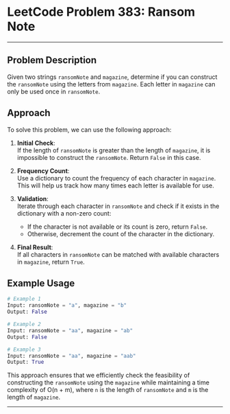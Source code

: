 # LeetCode Problem 383: Ransom Note

---
## Problem Description
Given two strings `ransomNote` and `magazine`, determine if you can construct the `ransomNote` using the letters from `magazine`. Each letter in `magazine` can only be used once in `ransomNote`.

## Approach

To solve this problem, we can use the following approach:

1. **Initial Check**:  
    If the length of `ransomNote` is greater than the length of `magazine`, it is impossible to construct the `ransomNote`. Return `False` in this case.

2. **Frequency Count**:  
    Use a dictionary to count the frequency of each character in `magazine`. This will help us track how many times each letter is available for use.

3. **Validation**:  
    Iterate through each character in `ransomNote` and check if it exists in the dictionary with a non-zero count:
    - If the character is not available or its count is zero, return `False`.
    - Otherwise, decrement the count of the character in the dictionary.

4. **Final Result**:  
    If all characters in `ransomNote` can be matched with available characters in `magazine`, return `True`.

## Example Usage

```python
# Example 1
Input: ransomNote = "a", magazine = "b"
Output: False

# Example 2
Input: ransomNote = "aa", magazine = "ab"
Output: False

# Example 3
Input: ransomNote = "aa", magazine = "aab"
Output: True
```

This approach ensures that we efficiently check the feasibility of constructing the `ransomNote` using the `magazine` while maintaining a time complexity of O(n + m), where `n` is the length of `ransomNote` and `m` is the length of `magazine`.

---